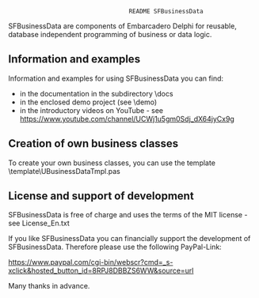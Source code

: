                                       README SFBusinessData

SFBusinessData are components of Embarcadero Delphi for reusable, database independent programming
of business or data logic.

Information and examples
------------------------
Information and examples for using SFBusinessData you can find:
- in the documentation in the subdirectory \docs
- in the enclosed demo project (see \demo)
- in the introductory videos on YouTube - see https://www.youtube.com/channel/UCWj1u5gm0Sdj_dX64jyCx9g

Creation of own business classes
--------------------------------
To create your own business classes, you can use the template \template\UBusinessDataTmpl.pas

License and support of development
----------------------------------
SFBusinessData is free of charge and uses the terms of the MIT license - see License_En.txt

If you like SFBusinessData you can financially support the development of SFBusinessData.
Therefore please use the following PayPal-Link: 

https://www.paypal.com/cgi-bin/webscr?cmd=_s-xclick&hosted_button_id=8RPJ8DBBZS6WW&source=url

Many thanks in advance. 
